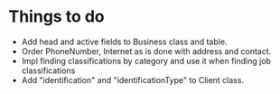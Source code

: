 # Things to do

- Add head and active fields to Business class and table.
- Order PhoneNumber, Internet as is done with address and contact.
- Impl finding classifications by category and use it when finding job classifications
- Add "identification" and "identificationType" to Client class.
